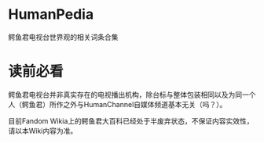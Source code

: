 # HumanPedia
鳄鱼君电视台世界观的相关词条合集

# 读前必看
鳄鱼君电视台并非真实存在的电视播出机构，除台标与整体包装相同以及为同一个人（鳄鱼君）所作之外与HumanChannel自媒体频道基本无关（吗？）。

目前Fandom Wikia上的鳄鱼君大百科已经处于半废弃状态，不保证内容实效性，请以本Wiki内容为准。
